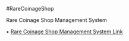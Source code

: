 #RareCoinageShop

Rare Coinage Shop Management System

• [Rare Coinage Shop Management System Link][Webpage Link]

[Webpage Link]: https://lrgs.ftsm.ukm.my/users/a176252/myPT4/login.php
